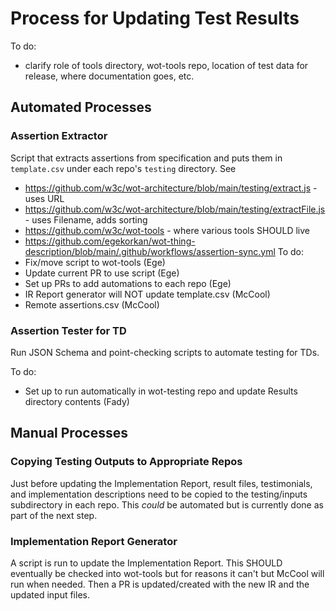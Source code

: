 # Process for Updating Test Results
To do:
- clarify role of tools directory, wot-tools repo, location of test data for release, where documentation goes, etc.

## Automated Processes

### Assertion Extractor
Script that extracts assertions from specification and puts them in `template.csv` under each repo's `testing` directory.
See
- https://github.com/w3c/wot-architecture/blob/main/testing/extract.js - uses URL
- https://github.com/w3c/wot-architecture/blob/main/testing/extractFile.js - uses Filename, adds sorting
- https://github.com/w3c/wot-tools - where various tools SHOULD live
- https://github.com/egekorkan/wot-thing-description/blob/main/.github/workflows/assertion-sync.yml
To do:
- Fix/move script to wot-tools (Ege)
- Update current PR to use script (Ege)
- Set up PRs to add automations to each repo (Ege)
- IR Report generator will NOT update template.csv (McCool)
- Remote assertions.csv (McCool)

### Assertion Tester for TD
Run JSON Schema and point-checking scripts to automate testing for TDs.

To do:
- Set up to run automatically in wot-testing repo and update Results directory contents (Fady)

## Manual Processes

### Copying Testing Outputs to Appropriate Repos
Just before updating the Implementation Report, 
result files, testimonials, and implementation descriptions need to be copied to the 
testing/inputs subdirectory in each repo.
This *could* be automated but is currently done as part of the next step.

### Implementation Report Generator
A script is run to update the Implementation Report.  This SHOULD eventually be checked
into wot-tools but for reasons it can't but McCool will run when needed.
Then a PR is updated/created with the new IR and the updated input files.

